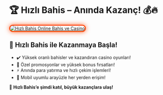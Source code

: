 <h1>🏆 Hızlı Bahis – Anında Kazanç! 💰🔥</h1>

<a href="https://cutt.ly/HizliLink" title="Hızlı Bahis Online Bahis ve Casino">
  <img src="https://i.ibb.co/BtMhhf6/g-venligiris.jpg" alt="Hızlı Bahis Online Bahis ve Casino" style="max-width: 100%; border: 3px solid #ff4500; border-radius: 15px; box-shadow: 0px 0px 15px rgba(255, 69, 0, 0.8);">
</a>

<h2>🚀 Hızlı Bahis ile Kazanmaya Başla!</h2>
<ul>
  <li>✔️ Yüksek oranlı bahisler ve kazandıran casino oyunları!</li>
  <li>🎁 Özel promosyonlar ve yüksek bonus fırsatları!</li>
  <li>⚡️ Anında para yatırma ve hızlı çekim işlemleri!</li>
  <li>📱 Mobil uyumlu arayüzle her yerden erişim!</li>
</ul>

<p>💎 <strong>Hızlı Bahis’e şimdi katıl, büyük kazançlara ulaş!</strong></p>

<meta name="description" content="Hızlı Bahis ile yüksek oranlar ve avantajlı bonuslarla kazançlı bahis dünyasına adım atın! Hemen üye olun ve kazanmaya başlayın!">

